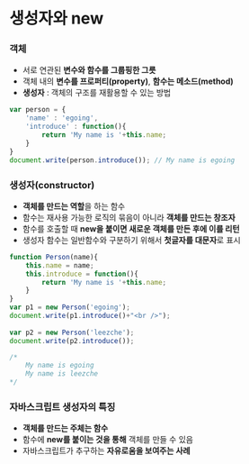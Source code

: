 # 생성자와 new

### 객체

* 서로 연관된 **변수와 함수를 그룹핑한 그릇**
* 객체 내의 **변수를 프로퍼티\(property\)**, **함수는 메소드\(method\)**
* **생성자** : 객체의 구조를 재활용할 수 있는 방법

```javascript
var person = {
    'name' : 'egoing',
    'introduce' : function(){
        return 'My name is '+this.name;
    }
}
document.write(person.introduce()); // My name is egoing
```

### 생성자\(constructor\)

* **객체를 만드는 역할**을 하는 함수
* 함수는 재사용 가능한 로직의 묶음이 아니라 **객체를 만드는 창조자**
* 함수를 호출할 때 **new을 붙이면 새로운 객체를 만든 후에 이를 리턴**
* 생성자 함수는 일반함수와 구분하기 위해서 **첫글자를 대문자**로 표시

```javascript
function Person(name){
    this.name = name;
    this.introduce = function(){
        return 'My name is '+this.name; 
    }   
}
var p1 = new Person('egoing');
document.write(p1.introduce()+"<br />"); 
 
var p2 = new Person('leezche');
document.write(p2.introduce());

/*
    My name is egoing
    My name is leezche
*/
```

### 자바스크립트 생성자의 특징

* **객체를 만드는 주체는 함수**
* 함수에 **new를 붙이는 것을 통해** 객체를 만들 수 있음 
* 자바스크립트가 추구하는 **자유로움을 보여주는 사례**

